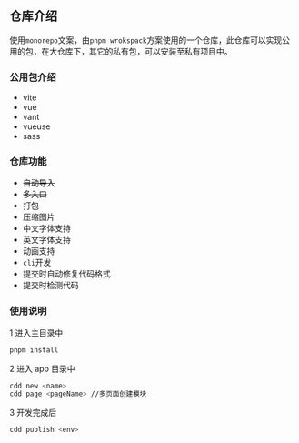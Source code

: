 ## 仓库介绍

使用`monorepo`文案，由`pnpm wrokspack`方案使用的一个仓库，此仓库可以实现公用的包，在大仓库下，其它的私有包，可以安装至私有项目中。

### 公用包介绍

- vite
- vue
- vant
- vueuse
- sass

### 仓库功能

- ~~自动导入~~
- ~~多入口~~
- ~~打包~~
- 压缩图片
- 中文字体支持
- 英文字体支持
- 动画支持
- `cli`开发
- 提交时自动修复代码格式
- 提交时检测代码

### 使用说明

1 进入主目录中

```bash
pnpm install
```

2 进入 app 目录中

```bash
cdd new <name>
cdd page <pageName> //多页面创建模块
```

3 开发完成后

```bash
cdd publish <env>
```
